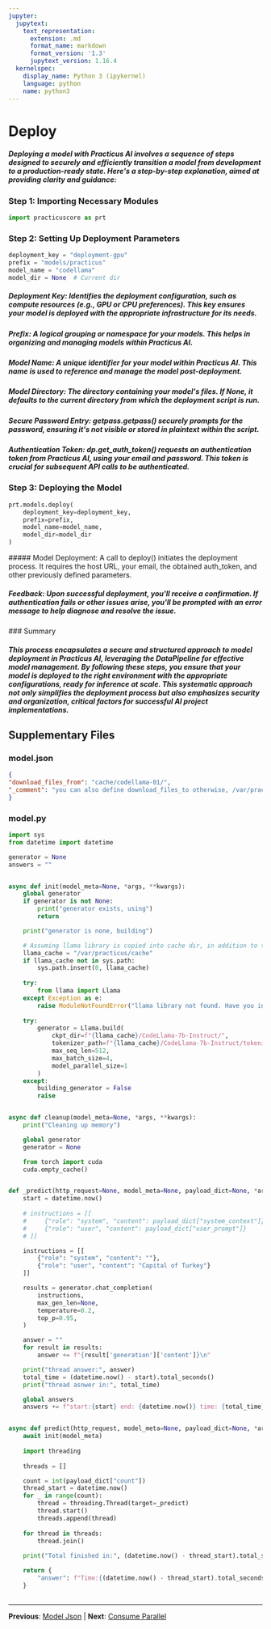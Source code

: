 ```yaml
---
jupyter:
  jupytext:
    text_representation:
      extension: .md
      format_name: markdown
      format_version: '1.3'
      jupytext_version: 1.16.4
  kernelspec:
    display_name: Python 3 (ipykernel)
    language: python
    name: python3
---
```


# Deploy



##### Deploying a model with Practicus AI involves a sequence of steps designed to securely and efficiently transition a model from development to a production-ready state. Here's a step-by-step explanation, aimed at providing clarity and guidance:


### Step 1: Importing Necessary Modules


```python
import practicuscore as prt
```

### Step 2: Setting Up Deployment Parameters


```python
deployment_key = "deployment-gpu"
prefix = "models/practicus"
model_name = "codellama"
model_dir = None  # Current dir
```

<!-- #region -->
##### Deployment Key: Identifies the deployment configuration, such as compute resources (e.g., GPU or CPU preferences). This key ensures your model is deployed with the appropriate infrastructure for its needs.

##### Prefix: A logical grouping or namespace for your models. This helps in organizing and managing models within Practicus AI.

##### Model Name: A unique identifier for your model within Practicus AI. This name is used to reference and manage the model post-deployment.


##### Model Directory: The directory containing your model's files. If None, it defaults to the current directory from which the deployment script is run.
<!-- #endregion -->

<!-- #region -->
##### Secure Password Entry: getpass.getpass() securely prompts for the password, ensuring it's not visible or stored in plaintext within the script.


##### Authentication Token: dp.get_auth_token() requests an authentication token from Practicus AI, using your email and password. This token is crucial for subsequent API calls to be authenticated.

<!-- #endregion -->

### Step 3: Deploying the Model


```python
prt.models.deploy(
    deployment_key=deployment_key,
    prefix=prefix, 
    model_name=model_name, 
    model_dir=model_dir
)
```

##### Model Deployment: A call to deploy() initiates the deployment process. It requires the host URL, your email, the obtained auth_token, and other previously defined parameters.
##### Feedback: Upon successful deployment, you'll receive a confirmation. If authentication fails or other issues arise, you'll be prompted with an error message to help diagnose and resolve the issue.


### Summary



##### This process encapsulates a secure and structured approach to model deployment in Practicus AI, leveraging the DataPipeline for effective model management. By following these steps, you ensure that your model is deployed to the right environment with the appropriate configurations, ready for inference at scale. This systematic approach not only simplifies the deployment process but also emphasizes security and organization, critical factors for successful AI project implementations.


## Supplementary Files

### model.json
```json
{
"download_files_from": "cache/codellama-01/",
"_comment": "you can also define download_files_to otherwise, /var/practicus/cache is used"
}
```

### model.py
```python
import sys
from datetime import datetime

generator = None
answers = ""


async def init(model_meta=None, *args, **kwargs):
    global generator
    if generator is not None:
        print("generator exists, using")
        return

    print("generator is none, building")

    # Assuming llama library is copied into cache dir, in addition to torch .pth files
    llama_cache = "/var/practicus/cache"
    if llama_cache not in sys.path:
        sys.path.insert(0, llama_cache)
        
    try:
        from llama import Llama
    except Exception as e:
        raise ModuleNotFoundError("llama library not found. Have you included it in the object storage cache?") from e
    
    try:
        generator = Llama.build(
            ckpt_dir=f"{llama_cache}/CodeLlama-7b-Instruct/",
            tokenizer_path=f"{llama_cache}/CodeLlama-7b-Instruct/tokenizer.model",
            max_seq_len=512,
            max_batch_size=4,
            model_parallel_size=1
        )
    except:
        building_generator = False
        raise


async def cleanup(model_meta=None, *args, **kwargs):
    print("Cleaning up memory")

    global generator
    generator = None

    from torch import cuda
    cuda.empty_cache()


def _predict(http_request=None, model_meta=None, payload_dict=None, *args, **kwargs):
    start = datetime.now()
    
    # instructions = [[
    #     {"role": "system", "content": payload_dict["system_context"]},
    #     {"role": "user", "content": payload_dict["user_prompt"]}
    # ]]

    instructions = [[
        {"role": "system", "content": ""},
        {"role": "user", "content": "Capital of Turkey"}
    ]]

    results = generator.chat_completion(
        instructions,
        max_gen_len=None,
        temperature=0.2,
        top_p=0.95,
    )

    answer = ""
    for result in results:
        answer += f"{result['generation']['content']}\n"

    print("thread answer:", answer)
    total_time = (datetime.now() - start).total_seconds()
    print("thread asnwer in:", total_time)    

    global answers 
    answers += f"start:{start} end: {datetime.now()} time: {total_time} answer: {answer}\n"


async def predict(http_request, model_meta=None, payload_dict=None, *args, **kwargs):
    await init(model_meta)
    
    import threading 
    
    threads = []

    count = int(payload_dict["count"])
    thread_start = datetime.now()
    for _ in range(count):
        thread = threading.Thread(target=_predict)
        thread.start()
        threads.append(thread)
    
    for thread in threads:
        thread.join()
    
    print("Total finished in:", (datetime.now() - thread_start).total_seconds())    

    return {
        "answer": f"Time:{(datetime.now() - thread_start).total_seconds()}\nanswers:{answers}"
    }
    

```


---

**Previous**: [Model Json](model-json.md) | **Next**: [Consume Parallel](consume-parallel.md)
